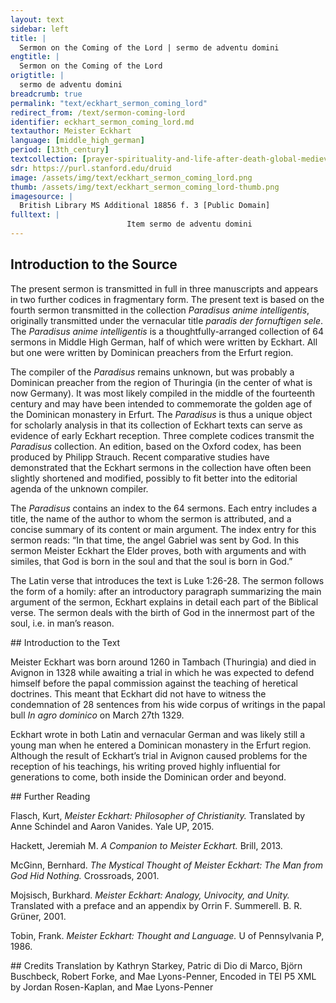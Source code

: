 ```yaml
---
layout: text
sidebar: left
title: |
  Sermon on the Coming of the Lord | sermo de adventu domini
engtitle: |
  Sermon on the Coming of the Lord
origtitle: |
  sermo de adventu domini
breadcrumb: true
permalink: "text/eckhart_sermon_coming_lord"
redirect_from: /text/sermon-coming-lord
identifier: eckhart_sermon_coming_lord.md
textauthor: Meister Eckhart
language: [middle_high_german]
period: [13th_century]
textcollection: [prayer-spirituality-and-life-after-death-global-medieval-perspectives]
sdr: https://purl.stanford.edu/druid 
image: /assets/img/text/eckhart_sermon_coming_lord.png
thumb: /assets/img/text/eckhart_sermon_coming_lord-thumb.png
imagesource: |
  British Library MS Additional 18856 f. 3 [Public Domain]
fulltext: |
                          Item sermo de adventu domini                         Next: sermon on the coming of the Lord                             In illo tempore missus est angelus Gabriei a deo.                             "In that time the angel Gabriel was sent by God.                             ave gratia plena, dominus tecum.                             Hail, full of grace, the Lord be with you.”                             dise wort beschribit sente Lucas: 'in der zit wart gesant ein engil Gabriel von Gode'.                             St. Luke wrote these words: In that time an angel named Gabriel was sent by God.                             in wilchir zit?                             In what time?                             in den seis manden du Johannes Baptista was in siner müder libe.                             During the six months that John the Baptist was in his mother’s womb.                             der mich fragite: warumme beiden wir, warumme vasten wir, warumme tun wir alle unse were, warumme sin wir getouft, warumme ist Got mensche worden, daz diz hoiste was?                              To whom who asks me why do we pray, why do we fast, why do we do all our works, why are we baptized, why did God become man, that this was the highest [act]?                             ich spreche, darumme daz Got geborin werde in der sele und di sele in Got geborin werde.                             I say, so that God [may] be born in the soul and the soul [may] be born in God.                             dar umme ist alle di schrift ge schriben, darumme hait Got di werlint geschaffin und alie englische nature daz Got geborin werde in der sele und di sele in Got geborin werde.                             To that end the whole scripture was written, to that end God created the world and all angelic natures: that God be born in the soul and the soul in God.                             allis kornes nature meinet weize und al metal meinet golt und alle geberunge meinet menschen darumme sprach ein Neister: 'so inyindit man kein dier, iz inhabe etwaz glichis dem menschin'.                             The nature of every grain tends                             in der zit in deme da diz wort zu dem erstin inphangin wirt in minir fornuft, da ist ez so lutir und so cleinlich, da ist ez ein wair wort er ez gebildit wirdit in mime gedanke.                             At the time at which the word is first received in my reason,                             Zu dem drittin wirdit ez gesprochin uzwendic mit deme munde, und also in ist ez nicht dan ein offinbarunge des innerin wortis.                             Thirdly, it is spoken externally with the mouth and as such it is nothing more than a revelation of the inner word.                             also wirdit daz ewige wort gesprochin innewendic in deme herzin der sele, in derne innirsten, in deme lutirsten.                              In the same way, the eternal word is spoken inwardly in the heart of the soul, in the innermost part and in the purest.                             in dene heubite der sele, daz ist in vormuftikeit: da geschihit di gebort inne.                             In the head of the soul, that is, in reason: there the birth takes place.                             der nicht dan einen ganzin won und eine hoffenunge hizu hette, der mochte gerne wizzin wi dise gebort geschihit und waz hi zu hilfit.                             He who has had nothing but the whole pleasure and hope might like to know how this birth happens and what assists it.                             Sente Paulus sprichit: "in der udlide der zit samte Got sinen son".                             St. Paul says: “in the fullness of time God sent [forth] his son.”                             sente Augustinus sprichit waz da si fullide der zit.                             St. Augustine explains what the fullness of time might be.                             “da numme zit inist, da ist fullide der zit' dan ist der tac fol alse des tages numme in ist, daz ist ein notwarheit.                             “Where there is no more time, there is the fullness of time.” Then the day is done when there is no more day. This is necessarily true.                             alle zit muiz da abe sin da sich dise gebort hebit, wan nicht in ist daz dise geburt also sere hindere alse zit und creature.                             All time must be flown when this birth begins, because there is nothing that prevents this birth more than time and creation.                             daz ist ein gewis warheit daz zit Got noch di sele fon nature nicht beruren inmac.                             That is a certain truth that, by nature, time cannot touch either God or the soul.                             mochte di sele fon zit herurt werdin, si inwere nicht sele, und mochte Got von zit berurt werdin, he in were nicht Got.                             If the soul could be touched by time it would not be the soul. Could God be touched by time, he would not be God.                             were abir daz di zit di sele beraren mochte, so inmochte Got nummir in ir geborin werdin.                             Yet were it so that time could touch the soul, God could no more be born in it.                             da Got geboren sal werdin in der sele, da muiz alle zit abgewallin sin oder si muiz der zit intphallin sin mit willin oder mit begerunge.                             Since God shall be born in the soul, all time must have fallen away or the soul must have fallen out of time by will or by desire.                             Ein andir sin fon fullide der zit, der di kunst hette und di macht daz he di zit und allis daz in der zit in seis tusint jarin ie geschach und daz noch geschehin sal biz an daz ende, her widir gezihen kunde in ein geginwertic nu, daz were fullide der zit.                             A second meaning of the fullness of time. Were there someone who had the skill and the power that he could retract into the here-and-now once again time and everything that ever happened in time in six thousand years and that is yet to happen before the end of time, that [state] would be the fullness of time.                             daz ist daz nu der ewekeit, da di sele in Gode alle dinc nuwe und frisch und geginwertic bekennit und in der lust alse di ich izunt geginwertic habe.                             That is the now of eternity, in which the soul recognizes all things new and fresh and present in God and in the pleasure that I am having in the here and now.                             ich lais in einem buchilin der ez gronde konde, daz Got die werlint izunt machit alse an deme ersten tage du her di werlint geschuf.                             I read in a little book, --who could fathom that-- that God makes the world in this moment as on the first day when he created the world.                             hi ist Got riche und daz ist Godis riche.                             Here God is bountiful and that is God’s kingdom.                             di sele in der Got sal geborin werden, der muiz di zit intphallin, und si muiz der zit intphallin und sal sich uf tragin und sal stein in eime inkaffine in disin richtum Godis.                             Time must fall away from the soul in which God shall be born, and it [the soul] must fall away from time, and it shall raise itself up and stand gazing into God’s bounty.                             da ist wide one wide und breide one breide.                              Here there is wideness without width and broadness without breadth.                             da bekennit di sele alle dinc und bekennit si da follincumen.                             Here the soul recognizes all things and recognizes them entirely.                             Di meistere di da beschriben wi wit der himmil si: di minniste craft di in miner sele ist, di ist widir dan der wide himmil; ich geswige der fornufti keit: di ist wit one wide.                              To the scholars who describe how vast the heavens are: the lowest faculty                             in deme heubite der sele, in fornuftikeit, in der bin ich also nahe der stait ubir tusint mile geinsit meris alse der stait da ich izunt inne stein.                             In the head of the soul, in reason, there I am as close to a place over a thousand miles across the sea as I am to the place where I am standing now.                             in dirre wide und in disme richtumme Godis da bekennit di sele, alda inphellit ir nicht und da ist si nichtis wartinde.                             In this wideness and in this abundance of God, there the soul understands, there nothing falls away from it, and there it is waiting for nothing.                             “Der engl wart gesant.”                             “The angel was sent.”                             di meistere sprechin daz der engile menige ist zal pobin zal.                             The scholars say that the multitude of angels is a number above numbers.                             ir menige ist so groz daz si kein zal begrifen inmac.                             Their multitude is so great that no number can encompass it.                             ir zal inmac joch nicht bedocht werdin.                             Their number cannot even be imagined.                             der undirscheit konde genemen one zal und one menige, deme werin hunderit alse ein.                             He who could conceive of difference without number, for him one hundred would be the same as one.                             werin hunderit personen in der gotheit, di undirscheit konde genemen one zal und one menige, der in bekente doch nicht dan ein.                             If there were one hundred people in the Godhead, he who could comprehend difference without number would not recognize more than one.                             ez wonderin sich ungeleubege lude und etlichte ungelarte cristine lude und joch etliche phaffin wizzin da fon alse wenic alse ein stein: di nemen dri alse dri kuwe oder dri steine.                             Many unbelievers and many unlearned Christians [alike] wonder about this and even a lot of clerics know as little about this as a stone: they think of three as three cows or three stones.                             abir der undirscheit kan genemen in Gode one zal und one menige, der bekenit daz dri personen sin ein Got.                             But he who can comprehend difference in God without number and without quantity, he recognizes that three persons are one God.                             Der engil ist ouch so hoch.                             The angel is also lofty in this manner.                             di beisten meistere sprechin daz iclich engil habe eine ganze nature.                             The best scholars say that each angel has a nature of its own.                             glichir wis alse ob ein meusche were daz alliz daz hette daz alle menschin ie gehattin und nu habin und ummir me gehabin sullin sn gewalt, wisheit und an allin dingin, daz were ein wonder, und so inwere he doch nicht dan ein mensche und were dan noch verre den engilin.                             Just as if there were a human who had everything that mankind ever had, now has, and shall always have in power, wisdom and all things, that would be a wonder and even then he would only be human and would still be far from the angels.                             Also hait igelich engil eine ganze nature und ist gesunderit von deme anderin alse ein dier fon dem anderen, daz einir anderen nature ist.                             Thus every angel has a complete nature and is distinguished from the other like one animal from another that belongs to a different species.                             an dirre menige der engile ist Got riche, und der daz bekennit, der beken mit Godis riche.                             In this multitude of angels God is rich, and he who comprehends that comprehends God’s abundance.                             si bewisit Got riche, alse ein herre bewisit wirdit fon der menige sinir rittere.                             It demonstrates that God is abundant, just as a lord is represented by the number of his knights.                             darumme heizzit he in uns ein herre der here.                             Therefore he is named amongst us a lord of hosts.                             alle dise menige der engile, wi hoch si sint, di habin ein midewirken und helfin da zu da Got geborin wirdit in der sele.                             This whole multitude of angels, however lofty they are, contribute and help so that God may be born in the soul.                             daz ist si habin lust und freute und wonne in der geburt, si in wirkin nicht.                             That is, they have pleasure and joy and bliss in the birth, but they don’t effect it.                             da in ist kein werc, wan Got der wirkit di geburt alleine, mer di engile habin ein dinisthaft werc hizu.                             There is no agency                             alliz daz dazu wirkit, daz ist eim dînisthaft werc.                             Everything that participates, that is an act of service.                             Der engil was genant Gabriel.                             The angel was called Gabriel.                             he teit ouch swar, he hiz alse wenic Gabriel alse Cünrat.                             Whatever he claimed, his name was Gabriel as little as he was Conrad.                             niman inkan wizzin des engilis namen.                             Nobody can know the name of the angel.                             da der engil genant ist, da inquam ni meister noch sin i zu.                             The angel’s name has never been attained by scholar nor understanding.                             vil lichte ist he nennelich.                             Perhaps he is nameless.                             di sele inhait ouch keinen namen; alse wenic aise man Gode eigenen namen vindin mac, also wenic mac man der sele eiginen namen vindin, alleine da groze buche fon geschriben sin.                             The soul too has no name; just as one cannot discover God’s own name, so one cannot discover the soul’s own name, even if large books have been written on this topic.                             abir da si ein uz lugin hait zu den werkin, da fone gibit man ir namen.                             But because it is oriented towards works, one names it according to this.                             ein zimmirman daz en ist sin name nicht, mer den namen nimet her fon dem werke des he ein meistir ist.                             A carpenter - that is not his name, the name rather derives from the work of which he is a master.                             den namen Gabriel den nam he von dem werke des he ein bode was, wan Gabriel sprichit craft.                             Gabriel took his name from the work for which he was a messenger, as Gabriel signifies power.                             in dirre geburt wirkit Got creftliche oder wirkit craft.                             In this birth God acts powerfully or effects power.                             waz meinit alle di craft der nature?                             What does all the power of nature intend?                             daz si sich selbir wirkin wil.                             It strives to become itself.                             waz meinit alle di nature di da wirkit geberin?                             What does all the nature that effects birth intend?                             daz si sich selbir wikim wil.                             It strives to become itself.                             di nature minez vader wolde wirkim in sinir nature einen vadir.                             The nature of my father wanted to produce a father according to his own nature.                             du des nicht geschin mochte, du wolde si ein wirkin daz ime allig dingis glich were, du der craft gebrach, du worchte si ein.                             Because that wasn’t possible, it wanted to bring about the thing that of all things was most similar to him. Because the power was lacking, it effected something                             So si glichiste mochte, daz waz ein son.                             as similar as possible, that was a son.                             da abir der craft noch me gebrichit oder ein andir ungevelle geschit, da wirkit si noch eime unglicheren menschen.                             But when the power is lacking even more, or another mishap intervenes, then it effects a more dissimilar person.                             abir in Gode ist volle craft, darumme wirkit her sin glich in siner geburt.                             But in God there is complete power, for that reason he creates his identical self                             allis daz Got ist an gewalt und an worheit und an wisheit, daz gebirit he alzumale in di sele.                             Everything that God is in force and in truth and in wisdom, he brings forth completely into the soul.                             Sente Augustinus sprichit: 'waz die sele minnit, deme wirdit si glich.                                 St. Augustine says: “The soul becomes identical to that which it loves.                             minnet si irdische dinc, so wirdit si irdisch.                             If it loves an earthly thing, it becomes earthly.                             minnit si Got, so mochte man fragin, wirdit si dam Got?'                             If it loves God, one may ask does it then become God?”                             spreche ich daz, daz ludite ungelouplich den di zu krankin sin habin und ez nicht fornemen.                             If I should say that, it would sound unbelievable for those who are lacking sense and do not listen.                             mer sente Augustinus sprichit: 'ich inspreche ez nicht, Iner ich wise uch an di schrift, di da sprichit: “ich habe gesprochin daz ir Gode sit”'.                             Saint Augustine also says: “I do not say it, I rather point you to the scripture that says, 'I have said that you are Gods'”.                             Der etwaz hette des richtummes da ich fore fon gesprochin habe, einen blic oder joch eine huffenunge oder eine zuforsicht, der forneme dit wol!                             Whoever might have some part of the abundance of which I have just spoken, a glimpse or even a hope or assurance, shall listen carefully to this!                             ez inwart nie gebort so sippe noch so glich noch so ein alse di Sele Gode wirdit in dirre geburt.                             Never was a birth so akin or so identical or so unified as the soul was to God in this birth.                             ist ez daz ez an ichte gehinderit wirdit daz si nicht allis dingis glich in wirdit, daz in ist Godis schult nicht.                             If it is somehow prevented from becoming identical in all aspects, then this is not the fault of God.                             alse verre alse ir gebrechin intphallin, alse verre wirkit he si yme glich.                             To the extent that it lacks flaws he creates it identical to himself.                             daz der zimmerman nicht ein schone hus gewirkin inkan uze worwechtime huize, daz in ist sin schult nicht, ez gebrichit an deme hulze.                             That the carpenter can’t build an excellent house from worm-eaten wood, that is not his fault, it fails because of its wood.                             also ist ez an gotiichime wirkine in di sele.                             Thus it is with Godly acts upon the soul.                             mochte sich der minniste engil irbildin oder geborin werdin in der sele, da ingegin in were alle dise werlint nicht, wan in eime enigin funkeline dez engilis grunit, loubit und luchtit alliz daz in der werlinde ist.                             If the lowest angel wanted to be depicted or born in the soul, this whole world would be nothing in comparison, because everything that is in the world flourishes, blossoms, and shines in one single glimmer of the angel.                             mer dise gebort wirkit Got selbir.                             What is more, this birth is effected by God himself.                             der engil inmac da kein werc gewirkin wan ein dinistaft werc.                             The angel can perform no act but an act of service.                             Ave daz ist 'one we'.                             ‘Ave’ means ‘without suffering’.                             wer da ist one creature, der ist one we und one helle, und di allir minnes creature ist und hait, di hait allir minnist we.                             Whoever is without creation is free of suffering and from hell, and he who is and has the least creation, suffers least.                             ich spreche ettiswanne ein wort: di der werlint allir minnist hait, der hait ir allir meist, nimannis ist di werlint also eigin also der alle di werlint gelazin hait.                             I said once these words: whoever has least of the world has most of it. No one possesses the world as much as he who has detached                             wizzit ir wo fone Got got ist?                             Do you know why God is God?                             da fon ist Got got daz he one creature ist.                             God is God because he is without creation.                             he innante sich nicht in der zit.                             He never named himself in time.                             in der zit ist creature und sunde und tot.                             In time is creation and sin and death.                             dise habin ein sippe sin in eime sinne, und wan di sele da der zit intphallin ist, darumme inist da noch we noch pine, joch ungemach wirdit ir da ein freude.                             In one sense these are related,                             allis daz ie bedacht mochte werdin fon lust, fon freude und fon wonne und fon minlichkeit, hebit man sii gegin der wonne di da ist im dirre geburt, daz inist nicht freude.                             If one weighed all that could ever be imagined of pleasure, joy, delight, and loveliness, it would be as nothing against the delight that is in this birth.                             'Gnaden vol', daz minuiste werc der gnadin ist hohir dan alle engile in der nature.                             ‘Full of grace’. The lowest act of grace is higher than all the angels in their nature.                             sente Augustinus sprichit daz ein gnadinwerc daz Got wirkit, alse daz her einen sundere bekerit und zu eime gudin menschin machit, daz ist grozir dan daz Got eine nuwe werlint geschuffe.                             St. Augustine says that an act of grace that God carries out, such as converting a sinner and making him a good person, that is greater than if God created a new world.                             also licht ist Gode himmil und erde umme zu kerine alse mir ist ein aphil umane zu kerne in minir hant.                             Heaven and earth is so easy for God to turn as it is for me to turn an apple in my hand.                             da gnade inne ist in der sele, daz ist so lutir und ist Gode so glich und so sippe, und gnade ist one werc, alse in der geburt, da ich fore von gesprochin habe, kein werc inist.                             Where grace is in the soul, it is so pure and so similar and akin to God and grace is unworked just as there is no work in the birth of which I have previously spoken.                             gnade inwirkit kein werc.                             Grace performs no work.                             sente Johannes ingeteit nikein zeichin.                             St. John never performed a sign.                             daz werc das der engil in Gode hait, daz ist so hoch daz mi kein meistir noch sin darzn mochte cumen daz si daz werc begrifin mochten.                             The work that the angel has in God is so lofty that no scholar or intellect                             abir von dem werke vellit ein spon, alse da ein spon abe vellit von eime huis, den man abehauwit.                             But a splinter falls from the work, just as a splinter falls from a beam that a man cuts down.                             eyn blichin daz ist da da der engil mit sime nidersten den himmil berurit.                             There is a flash where the angel touches heaven with its lowest part.                             da son grunit und bluwit und lebit alliz daz in dirre werlinde ist.                             From this everything that is in this world flowers and blossoms and lives.                             Ich spreche ettiswanne von zwein burnen.                             I spoke once of two fountains.                             alleine ez wonderliche lude, wir müzin sprechin noch unsime sinne.                             Even though it sounds strange, we have to speak according to our understanding.                             eyn burne da di gnade uz inspringit, ist da der vader uz gebirit sinen eyn geborin son; in deme selbin inspringit di gnade, und alda geit di gnade uz deme selbin burnen.                             There is one fountain from which grace springs, this is where the father gives birth to his son incarnate; grace springs from the same one, and precisely there grace flows from the same fountain.                             eyn andir burne ist da di creature uz Gode vlizin: der ist so verre von deme burnen da di gnade uz intspringit, alse der himmil ist von der erdin.                             There is another fountain where the creation flows out of God: this one is as far from the fountain where grace springs from as heaven is from the earth.                             gnade inwirkit nicht.                             Grace does not perform work.                             da diz fuir ist in sinir nature, da inschaditis noch inburnit nicht.                             Where there is fire in its nature, it does not damage or burn.                             di hitze des fures di burnit.                             The heat of the fire burns.                             joch da di hitze ist in der nature des furis, da inburnit si nicht und ist unschedelich, joch da di hitze ist in deme fure, da ist si der rechtin nature des furis also verre alse der himmil ist von der erdin.                             Even there where the heat is in the nature of the fire it doesn’t burn and is harmless, even where the heat is in the fire, there it is as far from the real nature of the fire as the heaven is from the earth.                             gnade inwirkit kein werc.                             Grace performs no work.                                si ist zu zart da zu.                             For it is too subtle for that.                             were ist ir also verre alse der himmil ist von der erdin.                             Work is thus as far from it as heaven is from the earth.                             eyn in sin und eyn ane haftin und ein mit Gode daz ist gnade, und da ist Got mide, wan daz volgit dar noch.                             Being in and attached to and one with God: that is grace, and God is there, because that is the consequence.                             'Got muit dir'.                             ‘God is with you’.                             da geschihit di geburt.                             There the birth takes place.                             ez emdarf nimannen unmogelich dunkin hizu zu cumene.                             No one must think it impossible to come here.                             waz schadit mir daz, wi swere ez ist, sint he ez wirkit?                             What harm does it do to me, however difficult it is, since he effects it?                             alle sine gebot sint mir licht zu haldine.                             All his commandments are easy for me to adhere to.                             he heize mich joch alliz daz he wolle, des inachte ich nichtis nicht, daz ist mir alliz cleine, ob he mir sine gnade da zu gibit.                             Let him command anything he wants of me, I do not consider it anything at all, it is all easily bearable if he grants me his grace.                             z sprechin etliche si inhaben is nicht, so spreche ich: daz ist mir leit.                             Many say that they do not have it [grace], then I say: that pains me.                             e begeris du ez abir? 'nein'.                             But do you want it? ‘No’.                             daz ist mir noch leidir.                             That pains me even more.                             enmac man ez micht gehabin, so habe man doch eine begerunge darzu.                             If one cannot have it, one should still desire it.                             David sprichit: 'ich habe begerit einir begerunge zu dinir gerechtikeit.'                             David says: “I have desired a desire for your justice.”                             daz wir Godis also begeren daz her in uns geborin werdin wolle, des helf uns etc.                             Help us to so desire God that he will be born within us, etc.              = transcription              = translation                                                                                                     
--- 
```

## Introduction to the Source 
<p>The present sermon is transmitted in full in three manuscripts and appears in two further codices in fragmentary form. The present text is based on the fourth sermon transmitted in the collection <em>Paradisus anime intelligentis</em>, originally transmitted under the vernacular title <em>paradis der fornuftigen sele</em>. The <em>Paradisus anime intelligentis </em>is a thoughtfully-arranged collection of 64 sermons in Middle High German, half of which were written by Eckhart. All but one were written by Dominican preachers from the Erfurt region.</p> <p>The compiler of the <em>Paradisus</em> remains unknown, but was probably a Dominican preacher from the region of Thuringia (in the center of what is now Germany). It was most likely compiled in the middle of the fourteenth century and may have been intended to commemorate the golden age of the Dominican monastery in Erfurt. The <em>Paradisus</em> is thus a unique object for scholarly analysis in that its collection of Eckhart texts can serve as evidence of early Eckhart reception. Three complete codices transmit the <em>Paradisus</em> collection. An edition, based on the Oxford codex, has been produced by Philipp Strauch. Recent comparative studies have demonstrated that the Eckhart sermons in the collection have often been slightly shortened and modified, possibly to fit better into the editorial agenda of the unknown compiler.</p> <p>The<em> Paradisus</em> contains an index to the 64 sermons. Each entry includes a title, the name of the author to whom the sermon is attributed, and a concise summary of its content or main argument. The index entry for this sermon reads: “In that time, the angel Gabriel was sent by God. In this sermon Meister Eckhart the Elder proves, both with arguments and with similes, that God is born in the soul and that the soul is born in God.”</p> <p>The Latin verse that introduces the text is Luke 1:26-28. The sermon follows the form of a homily: after an introductory paragraph summarizing the main argument of the sermon, Eckhart explains in detail each part of the Biblical verse. The sermon deals with the birth of God in the innermost part of the soul, i.e. in man’s reason.</p>
## Introduction to the Text 
<p>Meister Eckhart was born around 1260 in Tambach (Thuringia) and died in Avignon in 1328 while awaiting a trial in which he was expected to defend himself before the papal commission against the teaching of heretical doctrines. This meant that Eckhart did not have to witness the condemnation of 28 sentences from his wide corpus of writings in the papal bull <em>In agro dominico</em> on March 27th 1329.</p> <p>Eckhart wrote in both Latin and vernacular German and was likely still a young man when he entered a Dominican monastery in the Erfurt region. Although the result of Eckhart’s trial in Avignon caused problems for the reception of his teachings, his writing proved highly influential for generations to come, both inside the Dominican order and beyond.</p>
## Further Reading 
<p>Flasch, Kurt, <em>Meister Eckhart: Philosopher of Christianity. </em>Translated by Anne Schindel and Aaron Vanides. Yale UP, 2015.</p> <p>Hackett, Jeremiah M. <em>A Companion to Meister Eckhart.</em> Brill, 2013.</p> <p>McGinn, Bernhard. <em>The Mystical Thought of Meister Eckhart: The Man from God Hid Nothing.</em> Crossroads, 2001.</p> <p>Mojsisch, Burkhard. <em>Meister Eckhart: Analogy, Univocity, and Unity. </em>Translated with a preface and an appendix by Orrin F. Summerell. B. R. Grüner, 2001.</p> <p>Tobin, Frank. <em>Meister Eckhart: Thought and Language.</em> U of Pennsylvania P, 1986. </p>
## Credits
Translation by Kathryn Starkey, Patric di Dio di Marco, Björn Buschbeck, Robert Forke,  and Mae Lyons-Penner, Encoded in TEI P5 XML by Jordan Rosen-Kaplan,  and Mae Lyons-Penner
